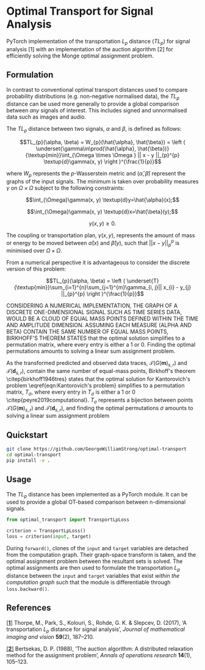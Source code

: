 # Optimal Transport for Signal Analysis

PyTorch implementation of the transportation $L_{p}$ distance ($TL_{p}$) for signal analysis [1] with an implementation of the auction algorithm [2] for efficiently solving the Monge optimal assignment problem.

## Formulation

In contrast to conventional optimal transport distances used to compare probability distributions (e.g. non-negative normalised data), the $TL_{p}$ distance can be used more generally to provide a global comparison between *any* signals of interest. This includes signed and unnormalised data such as images and audio.

The $TL_{p}$ distance between two signals, $\alpha$ and $\beta$, is defined as follows:

```math
TL_{p}(\alpha, \beta) = W_{p}(\hat{\alpha}, \hat{\beta}) = \left (  \underset{\gamma\in\prod(\hat{\alpha}, \hat{\beta})}{\textup{min}}\int_{\Omega \times \Omega } || x - y ||_{p}^{p} \textup{d}\gamma(x, y) \right )^{\frac{1}{p}}
```

where $W_{p}$ represents the $p$-Wasserstein metric and ($\hat{\alpha}, \hat{\beta}$) represent the graphs of the input signals. The minimum is taken over probability measures $\gamma$ on $\Omega \times \Omega$ subject to the following constraints:

```math
\int_{\Omega}\gamma(x, y) \textup{d}y=\hat{\alpha}(x);
```
```math
\int_{\Omega}\gamma(x, y) \textup{d}x=\hat{\beta}(y);
```
```math
\gamma(x, y)\geq 0.
```

The coupling or transportation plan, $\gamma(x, y)$, represents the amount of mass or energy to be moved between $\hat{\alpha}(x)$ and $\hat{\beta}(y)$, such that $|| x - y ||_{p}^{p}$ is minimised over $\Omega \times \Omega$. 

From a numerical perspective it is advantageous to consider the discrete version of this problem:

```math
TL_{p}(\alpha, \beta) = \left ( \underset{T}{\textup{min}}\sum_{i=1}^{n}\sum_{j=1}^{m}\gamma_{i, j}|| x_{i} - y_{j} ||_{p}^{p} \right )^{\frac{1}{p}}
```



CONSIDERING A NUMERICAL IMPLEMENTATION, THE GRAPH OF A DISCRETE ONE-DIMENSIONAL SIGNAL SUCH AS TIME SERIES DATA, WOULD BE A CLOUD OF EQUAL MASS POINTS DEFINED WITHIN THE TIME AND AMPLITUDE DIMENSION. ASSUMING EACH MEASURE (ALPHA AND BETA) CONTAIN THE SAME NUMBER OF EQUAL MASS POINTS, BIRKHOFF'S THEOREM STATES that the optimal solution simplifies to a permutation matrix, where every entry is either a 1 or 0. Finding the optimal permutations amounts to solving a linear sum assignment problem.

As the transformed predicted and observed data traces, $\mathcal{T}(G(\mathbf{m})_{s,r})$ and $\mathcal{T}(\mathbf{d}_{s,r})$, contain the same number of equal-mass points, Birkhoff's theorem \citep{birkhoff1946tres} states that the optimal solution for Kantorovich's problem \eqref{eqn:Kantorovich's problem} simplifies to a permutation matrix, $T_{\sigma}$, where every entry in $T_{\sigma}$ is either a 1 or 0 \citep{peyre2019computational}. $T_{\sigma}$ represents a bijection between points $\mathcal{T}(G(\mathbf{m})_{s,r})$ and $\mathcal{T}(\mathbf{d}_{s,r})$, and finding the optimal permutations $\sigma$ amounts to solving a linear sum assignment problem

## Quickstart

```sh
git clone https://github.com/GeorgeWilliamStrong/optimal-transport
cd optimal-transport
pip install -e .
```

## Usage

The $TL_{p}$ distance has been implemented as a PyTorch module. It can be used to provide a global OT-based comparison between n-dimensional signals.

```python
from optimal_transport import TransportLpLoss

criterion = TransportLpLoss()
loss = criterion(input, target)
```

During `forward()`, clones of the `input` and `target` variables are detached from the computation graph. Their graph-space transform is taken, and the optimal assignment problem between the resultant sets is solved. The optimal assignments are then used to formulate the transportation $L_{p}$ distance between the `input` and `target` variables that exist *within the computation graph* such that the module is differentiable through `loss.backward()`.

## References

[[**1**]](https://arxiv.org/abs/1609.08669) Thorpe, M., Park, S., Kolouri, S., Rohde, G. K. & Slepcev, D. (2017), ‘A transportation $L_{p}$ distance for signal analysis’, *Journal of mathematical imaging and vision* **59**(2), 187–210.

[[**2**]](https://link.springer.com/article/10.1007/BF02186476) Bertsekas, D. P. (1988), ‘The auction algorithm: A distributed relaxation method for the assignment problem’, *Annals of operations research* **14**(1), 105–123.
